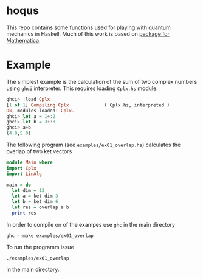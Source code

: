 # hoqus

This repo contains some functions used for playing with quantum mechanics in
Haskell. Much of this work is based on [package for
Mathematica](https://zksi.iitis.pl/wiki/projects:mathematica-qi).

# Example

The simplest example is the calculation of the sum of two complex numbers using
```ghci``` interpreter. This requires loading ```Cplx.hs``` module.

```haskell
ghci> :load Cplx
[1 of 1] Compiling Cplx             ( Cplx.hs, interpreted )
Ok, modules loaded: Cplx.
ghci> let a = 1+:2
ghci> let b = 3+:3
ghci> a+b
(4.0,5.0)
```

The following program (see ```examples/ex01_overlap.hs```) calculates the
overlap of two ket vectors

```haskell
module Main where
import Cplx
import LinAlg

main = do
  let dim = 12
  let a = ket dim 3
  let b = ket dim 6
  let res = overlap a b
  print res
```

In order to compile on of the exampes use ```ghc``` in the main directory

```
ghc --make examples/ex01_overlap
```

To run the programm issue

```
./examples/ex01_overlap
```

in the main directory.
